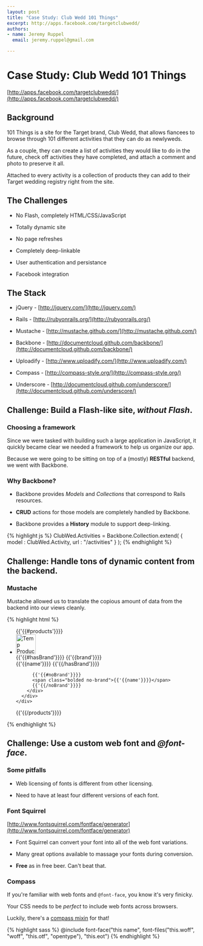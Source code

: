 ```yaml
--- 
layout: post
title: "Case Study: Club Wedd 101 Things"
excerpt: http://apps.facebook.com/targetclubwedd/
authors: 
- name: Jeremy Ruppel
  email: jeremy.ruppel@gmail.com

---
```


# Case Study: Club Wedd 101 Things

[http://apps.facebook.com/targetclubwedd/](http://apps.facebook.com/targetclubwedd/)

## Background

101 Things is a site for the Target brand, Club Wedd, that allows fiancees to browse through 101 different activities that they can do as newlyweds. 

As a couple, they can create a list of activities they would like to do in the future, check off activities they have completed, and attach a comment and photo to preserve it all. 

Attached to every activity is a collection of products they can add to their Target wedding registry right from the site.

## The Challenges

- No Flash, completely HTML/CSS/JavaScript

- Totally dynamic site

- No page refreshes

- Completely deep-linkable

- User authentication and persistance

- Facebook integration

## The Stack

- jQuery - [http://jquery.com/](http://jquery.com/)

- Rails - [http://rubyonrails.org/](http://rubyonrails.org/)

- Mustache - [http://mustache.github.com/](http://mustache.github.com/)

- Backbone - [http://documentcloud.github.com/backbone/](http://documentcloud.github.com/backbone/)

- Uploadify - [http://www.uploadify.com/](http://www.uploadify.com/)

- Compass - [http://compass-style.org/](http://compass-style.org/)

- Underscore - [http://documentcloud.github.com/underscore/](http://documentcloud.github.com/underscore/)

## Challenge: Build a Flash-like site, *without Flash*.

### Choosing a framework

Since we were tasked with building such a large application in JavaScript, it quickly became clear we needed a framework to help us organize our app. 

Because we were going to be sitting on top of a (mostly) **RESTful** backend, we went with Backbone.

### Why Backbone?

- Backbone provides *Models* and *Collections* that correspond to Rails resources.

- **CRUD** actions for those models are completely handled by Backbone.

- Backbone provides a **History** module to support deep-linking.

{% highlight js %}
ClubWed.Activities = Backbone.Collection.extend(
{
  model : ClubWed.Activity,
  url   : "/activities"
} );
{% endhighlight %}

## Challenge: Handle **tons** of dynamic content from the backend.

### Mustache

Mustache allowed us to translate the copious amount of data from the backend into our views cleanly.

{% highlight html %}
<ul class="carousel">
  {{'{{#products'}}}}
  <li>
    <div class="jcarousel-item-wrapper">
      <div class="product">      
        <img src="{{main_url}}" width="52" height="52" alt="Temp Product Icon">
        <div class="name">    
          {{'{{#hasBrand'}}}}
          <span class="bolded">{{'{{brand'}}}}</span><br/>
          {{'{{name'}}}}
          {{'{{/hasBrand'}}}}

          {{'{{#noBrand'}}}}
          <span class="bolded no-brand">{{'{{name'}}}}</span>
          {{'{{/noBrand'}}}}
        </div>   
      </div>
    </div>
  </li>
  {{'{{/products'}}}}
</ul>
{% endhighlight %}

## Challenge: Use a custom web font and *@font-face*.

### Some pitfalls

- Web licensing of fonts is different from other licensing.

- Need to have at least four different versions of each font.

### Font Squirrel

[http://www.fontsquirrel.com/fontface/generator](http://www.fontsquirrel.com/fontface/generator)

- Font Squirrel can convert your font into all of the web font variations.

- Many great options available to massage your fonts during conversion.

- **Free** as in free beer. Can't beat that.

### Compass

If you're familiar with web fonts and `@font-face`, you know it's very finicky.

Your CSS needs to be *perfect* to include web fonts across browsers.

Luckily, there's a [compass mixin](http://compass-style.org/reference/compass/css3/font_face/#mixin-font-face) for that!

{% highlight sass %}
@include font-face("this name", font-files("this.woff", "woff", "this.otf", "opentype"), "this.eot")
{% endhighlight %}
